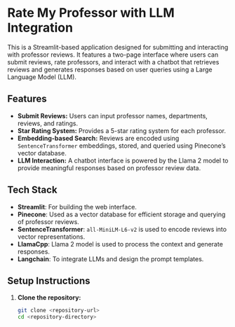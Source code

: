 # **Rate My Professor with LLM Integration**

This is a Streamlit-based application designed for submitting and interacting with professor reviews. It features a two-page interface where users can submit reviews, rate professors, and interact with a chatbot that retrieves reviews and generates responses based on user queries using a Large Language Model (LLM).

## **Features**
- **Submit Reviews:** Users can input professor names, departments, reviews, and ratings.
- **Star Rating System:** Provides a 5-star rating system for each professor.
- **Embedding-based Search:** Reviews are encoded using `SentenceTransformer` embeddings, stored, and queried using Pinecone’s vector database.
- **LLM Interaction:** A chatbot interface is powered by the Llama 2 model to provide meaningful responses based on professor review data.
  
## **Tech Stack**
- **Streamlit**: For building the web interface.
- **Pinecone**: Used as a vector database for efficient storage and querying of professor reviews.
- **SentenceTransformer**: `all-MiniLM-L6-v2` is used to encode reviews into vector representations.
- **LlamaCpp**: Llama 2 model is used to process the context and generate responses.
- **Langchain**: To integrate LLMs and design the prompt templates.

## **Setup Instructions**
1. **Clone the repository:**
   ```bash
   git clone <repository-url>
   cd <repository-directory>
